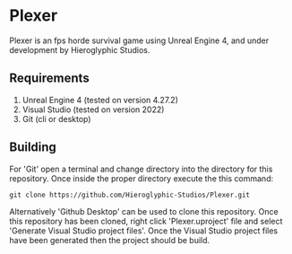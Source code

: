 # Plexer

Plexer is an fps horde survival game using Unreal Engine 4, and under development by Hieroglyphic Studios.

## Requirements

1. Unreal Engine 4 (tested on version 4.27.2)
2. Visual Studio (tested on version 2022)
3. Git (cli or desktop)

## Building

For 'Git' open a terminal and change directory into the directory for this repository. Once inside the proper directory execute the this command:
```
git clone https://github.com/Hieroglyphic-Studios/Plexer.git
```
Alternatively 'Github Desktop' can be used to clone this repository. Once this repository has been cloned, right click 'Plexer.uproject' file and select 'Generate Visual Studio project files'.
Once the Visual Studio project files have been generated then the project should be build.